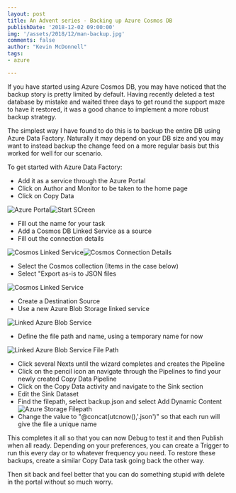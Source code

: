 ```yaml
---
layout: post
title: An Advent series - Backing up Azure Cosmos DB
publishDate: '2018-12-02 09:00:00'
img: '/assets/2018/12/man-backup.jpg'
comments: false
author: "Kevin McDonnell"
tags:
- azure

---
```


If you have started using Azure Cosmos DB, you may have noticed that the backup story is pretty limited by default. Having recently deleted a test database by mistake and waited three days to get round the support maze to have it restored, it was a good chance to implement a more robust backup strategy.

The simplest way I have found to do this is to backup the entire DB using Azure Data Factory. Naturally it may depend on your DB size and you may want to instead backup the change feed on a more regular basis but this worked for well for our scenario.

To get started with Azure Data Factory:
- Add it as a service through the Azure Portal
- Click on Author and Monitor to be taken to the home page
- Click on Copy Data

![Azure Portal](/assets/2018/12/AzurePortalDataFactory.PNG)![Start SCreen](/assets/2018/12/AzureDFStartScreen.PNG)

- Fill out the name for your task
- Add a Cosmos DB Linked Service as a source
- Fill out the connection details

![Cosmos Linked Service](/assets/2018/12/AzureDFCreateLinkedService.PNG)![Cosmos Connection Details](\assets\2018\12\AzureDFCosmosConnection.PNG)

- Select the Cosmos collection (Items in the case below)
- Select "Export as-is to JSON files

![Cosmos Linked Service](/assets/2018/12/AzureDFCosmosQuery.PNG)

- Create a Destination Source
- Use a new Azure Blob Storage linked service

![Linked Azure Blob Service](/assets/2018/12/AzureDFCreateLinkedServiceStorage.PNG)

- Define the file path and name, using a temporary name for now

![Linked Azure Blob Service File Path](/assets/2018/12/AzureDFSelectFolder.PNG)

- Click several Nexts until the wizard completes and creates the Pipeline
- Click on the pencil icon an navigate through the Pipelines to find your newly created Copy Data Pipeline
- Click on the Copy Data activity and navigate to the Sink section
- Edit the Sink Dataset
- Find the filepath, select backup.json and select Add Dynamic Content
![Azure Storage Filepath](/assets/2018/12/AzureDFUpdateFolder.PNG)
- Change the value to "@concat(utcnow(),'.json')" so that each run will give the file a unique name

This completes it all so that you can now Debug to test it and then Publish when all ready. Depending on your preferences, you can create a Trigger to run this every day or to whatever frequency you need. To restore these backups, create a similar Copy Data task going back the other way.

Then sit back and feel better that you can do something stupid with delete in the portal without so much worry.